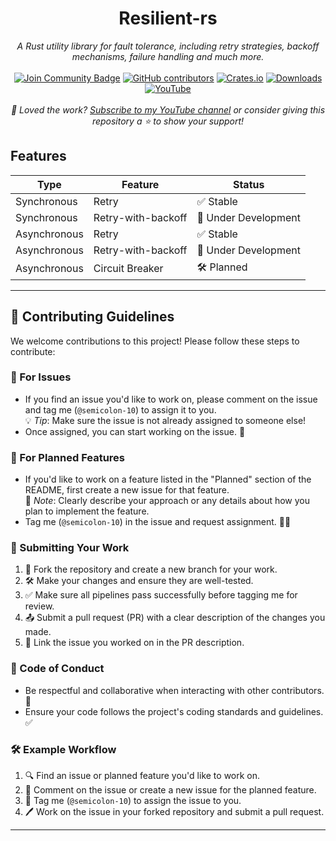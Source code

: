 <h1 align="center">Resilient-rs</h1>
<div align="center">

<i>A Rust utility library for fault tolerance, including retry strategies, backoff mechanisms, failure handling and much more.</i>
<br>
<br>
<a href="https://discord.com/invite/BymX4aJeEQ"><img src="https://img.shields.io/discord/733027681184251937.svg?style=flat&label=Join%20Community&color=7289DA" alt="Join Community Badge"/></a>
<a href="https://github.com/semicolon-10/resilient-rs/graphs/contributors"><img alt="GitHub contributors" src="https://img.shields.io/github/contributors/semicolon-10/resilient-rs.svg"></a>
[![Crates.io](https://img.shields.io/crates/v/resilient-rs.svg)](https://crates.io/crates/resilient-rs)
[![Downloads](https://img.shields.io/crates/d/resilient-rs)](https://crates.io/crates/resilient-rs)
[![YouTube](https://img.shields.io/badge/YouTube-Semicolon10-red?logo=youtube)](https://www.youtube.com/@Semicolon10)
<br>
<br>
<i>💖 Loved the work? [Subscribe to my YouTube channel](https://www.youtube.com/@Semicolon10) or consider giving this repository a ⭐ to show your support!</i>
</div>


## Features

| **Type**         | **Feature**           | **Status**              |
|-------------------|-----------------------|-------------------------|
| Synchronous       | Retry                | ✅ Stable               |
| Synchronous       | Retry-with-backoff   | 🚧 Under Development    |
| Asynchronous      | Retry                | ✅ Stable               |
| Asynchronous      | Retry-with-backoff   | 🚧 Under Development    |
| Asynchronous      | Circuit Breaker      | 🛠️ Planned              |

---
## 🚀 Contributing Guidelines

We welcome contributions to this project! Please follow these steps to contribute:

### 🐛 For Issues
- If you find an issue you'd like to work on, please comment on the issue and tag me (`@semicolon-10`) to assign it to you.  
  💡 *Tip*: Make sure the issue is not already assigned to someone else!
- Once assigned, you can start working on the issue. 🎉

### 🌟 For Planned Features
- If you'd like to work on a feature listed in the "Planned" section of the README, first create a new issue for that feature.  
  📝 *Note*: Clearly describe your approach or any details about how you plan to implement the feature.
- Tag me (`@semicolon-10`) in the issue and request assignment. 🙋‍♂️

### 🔧 Submitting Your Work
1. 🍴 Fork the repository and create a new branch for your work.
2. 🛠️ Make your changes and ensure they are well-tested.
3. ✅ Make sure all pipelines pass successfully before tagging me for review.
4. 📤 Submit a pull request (PR) with a clear description of the changes you made.
5. 🔗 Link the issue you worked on in the PR description.

### 🤝 Code of Conduct
- Be respectful and collaborative when interacting with other contributors. 🤗
- Ensure your code follows the project's coding standards and guidelines. ✅


### 🛠️ Example Workflow
1. 🔍 Find an issue or planned feature you'd like to work on.
2. 💬 Comment on the issue or create a new issue for the planned feature.
3. 🙋 Tag me (`@semicolon-10`) to assign the issue to you.
4. 🖊️ Work on the issue in your forked repository and submit a pull request.
---